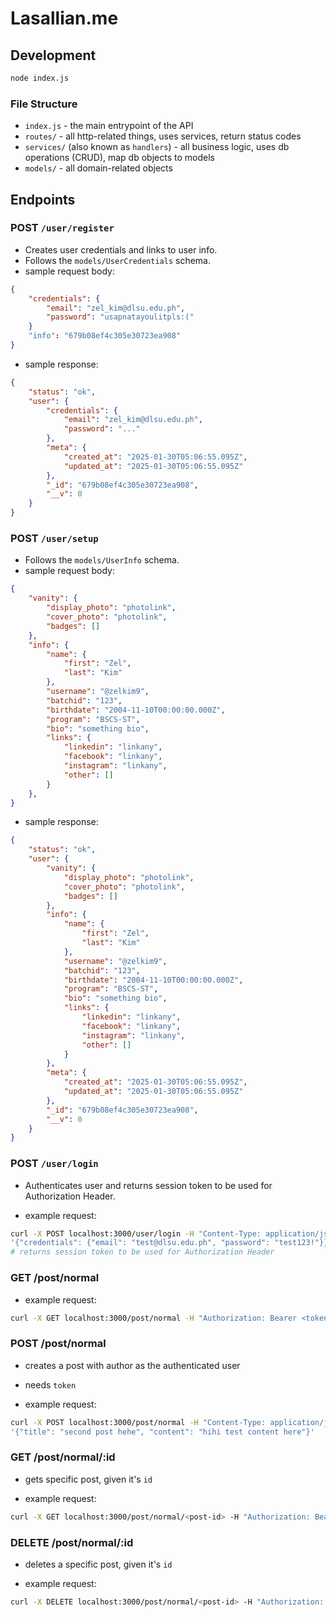 # Lasallian.me

## Development

```bash
node index.js
```

### File Structure

* `index.js` - the main entrypoint of the API
* `routes/` - all http-related things, uses services, return status codes
* `services/` (also known as `handlers`) - all business logic, uses db operations (CRUD), map db objects to models
* `models/` - all domain-related objects

## Endpoints

### POST `/user/register`

* Creates user credentials and links to user info.
* Follows the `models/UserCredentials` schema.
* sample request body:

```json
{
    "credentials": {
        "email": "zel_kim@dlsu.edu.ph",
        "password": "usapnatayoulitpls:(" 
    }
    "info": "679b08ef4c305e30723ea908"
}
```

* sample response:
```json
{
    "status": "ok",
    "user": {
        "credentials": {
            "email": "zel_kim@dlsu.edu.ph",
            "password": "..."
        },
        "meta": {
            "created_at": "2025-01-30T05:06:55.095Z",
            "updated_at": "2025-01-30T05:06:55.095Z"
        },
        "_id": "679b08ef4c305e30723ea908",
        "__v": 0
    }
}
```

### POST `/user/setup`

* Follows the `models/UserInfo` schema.
* sample request body:

```json
{
    "vanity": {
        "display_photo": "photolink",
        "cover_photo": "photolink",
        "badges": []
    },
    "info": {
        "name": {
            "first": "Zel",
            "last": "Kim"
        },
        "username": "@zelkim9",
        "batchid": "123",
        "birthdate": "2004-11-10T00:00:00.000Z",
        "program": "BSCS-ST",
        "bio": "something bio",
        "links": {
            "linkedin": "linkany",
            "facebook": "linkany",
            "instagram": "linkany",
            "other": []
        }
    },
}
```

* sample response:
```json
{
    "status": "ok",
    "user": {
        "vanity": {
            "display_photo": "photolink",
            "cover_photo": "photolink",
            "badges": []
        },
        "info": {
            "name": {
                "first": "Zel",
                "last": "Kim"
            },
            "username": "@zelkim9",
            "batchid": "123",
            "birthdate": "2004-11-10T00:00:00.000Z",
            "program": "BSCS-ST",
            "bio": "something bio",
            "links": {
                "linkedin": "linkany",
                "facebook": "linkany",
                "instagram": "linkany",
                "other": []
            }
        },
        "meta": {
            "created_at": "2025-01-30T05:06:55.095Z",
            "updated_at": "2025-01-30T05:06:55.095Z"
        },
        "_id": "679b08ef4c305e30723ea908",
        "__v": 0
    }
}
```

### POST `/user/login`

* Authenticates user and returns session token to be used for Authorization Header.

- example request:
```bash
curl -X POST localhost:3000/user/login -H "Content-Type: application/json" -d \
'{"credentials": {"email": "test@dlsu.edu.ph", "password": "test123!"}}'
# returns session token to be used for Authorization Header
```

### GET /post/normal

- example request:
```bash
curl -X GET localhost:3000/post/normal -H "Authorization: Bearer <token>"
```

### POST /post/normal
- creates a post with author as the authenticated user
- needs `token`

- example request:
```bash
curl -X POST localhost:3000/post/normal -H "Content-Type: application/json" -H "Authorization: Bearer <token>" -d \
'{"title": "second post hehe", "content": "hihi test content here"}'
```

### GET /post/normal/:id
- gets specific post, given it's `id`

- example request:
```bash
curl -X GET localhost:3000/post/normal/<post-id> -H "Authorization: Bearer <token>"
```

### DELETE /post/normal/:id
- deletes a specific post, given it's `id`

- example request:
```bash
curl -X DELETE localhost:3000/post/normal/<post-id> -H "Authorization: Bearer <token>"
```
